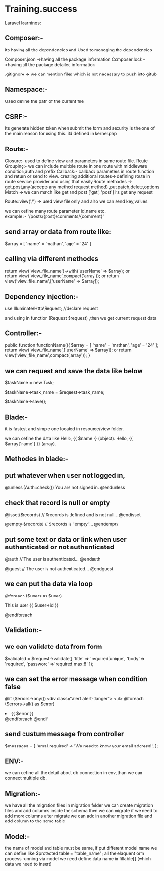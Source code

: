 # Training.success

Laravel learnings:

Composer:-
----------
its having all the dependencies and Used to managing the dependencies

Composer.json ->having all the package information
Composer.lock ->having all the package detailed information

.gitignore -> we can mention files which is not necessary to push into gitub

Namespace:-
-----------
Used define the path of the current file

CSRF:-
------
Its generate hidden token when submit the form and security is the one of the main reason for using this.
itd defined in kernel.php

Route:-
-------
Closure:- used to define view and parameters in same route file.
Route Grouping:- we can include multiple route in one route with middleware condition,auth and prefix
Callback:- callback parameters in route function and return or send to view.
creating additional routes-> defining route in route service provider and using that easily
Route methodes -> get,post,any(accepts any method request method) ,put,patch,delete,options
Match -> we can match like get and post ['get', 'post'] its get any request

Route::view('/') -> used view file only and also we can send key,values

we can define many route parameter id,name etc.   
example :- '/posts/{post}/comments/{comment}'

## send array or data from route like:
  
  $array = [
  'name' = 'mathan',
  'age' = '24'
  ]
## calling via different methodes
return view('view_file_name')->with('userName' => $array);
or    
return view('view_file_name',compact('array'));
or
return view('view_file_name',['userName' => $array]);
        
Dependency injection:-
----------------------
use Illuminate\Http\Request; //declare request
  
and using in function (Request $request) ,then we get current request data

Controller:-
------------   
public function functionName(){
$array = [
  'name' = 'mathan',
  'age' = '24'
];
   return view('view_file_name',['userName' => $array]);
   or
   return view('view_file_name',compact('array'));
}

## we can request and save the data like below
   $taskName = new Task;

   $taskName->task_name = $request->task_name;

   $taskName->save();

Blade:-
------
it is fastest and simple one located in resource/view folder.

we can define the data like 
Hello, {{ $name }} (object).
Hello, {{ $array['name'] }} (array).

## Methodes in blade:-

## put whatever when user not logged in,
@unless (Auth::check())
    You are not signed in.
@endunless

## check that record is null or empty
@isset($records)
    // $records is defined and is not null...
@endisset

@empty($records)
    // $records is "empty"...
@endempty

## put some text or data or link when user authenticated or not authenticated
@auth
    // The user is authenticated...
@endauth

@guest
    // The user is not authenticated...
@endguest

## we can put tha data via loop
@foreach ($users as $user)
    <p>This is user {{ $user->id }}</p>
@endforeach

Validation:-
------------
## we can validate data from form

 $validated = $request->validate([
        'title' => 'required|unique',
        'body' => 'required',
        'password' =>'required|max:8'
    ]);
    
## we can set the error message when condition false
@if ($errors->any())
    <div class="alert alert-danger">
        <ul>
            @foreach ($errors->all() as $error)
                <li>{{ $error }}</li>
            @endforeach
        </ul>
    </div>
@endif
   
## send custum message from controller
$messages = [
    'email.required' => 'We need to know your email address!',
];

ENV:-
-----
we can define all the detail about db connection in env,
than we can connect multiple db.

Migration:-
-----------
we have all the migration files in migration folder
we can create migration files and add columns inside the schema
then we can migrate
if we need to add more columns after migrate we can add in another migration file and add column to the same table

Model:-
-------
the name of model and table must be same, if put different model name we can define like $protected table = "table_name";
all the elaquent orm process running via model
we need define data name in fillable[] (which data we need to insert)


